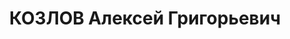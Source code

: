 ---
title: КОЗЛОВ Алексей Григорьевич
description: "1897 г.р., м.р.: с.Козлово Ивановская обл.\n механик сталелитейного\
  \ цеха з-да «Ростсельмаш» \n Арестован 19.03.1937 после аварии газопровода в цехе\n\
  \ Обвинение: 58-8, 9, 11\n Приговор: ВК ВС СССР, 10.06.1937 — ВМН, конф.\n Реабилитация:\
  \ ВК ВС СССР, 1956"
---